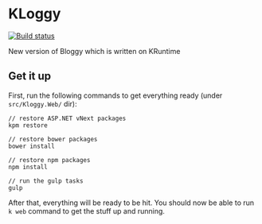 KLoggy
======

[![Build status](https://ci.appveyor.com/api/projects/status/vicnydhrabh3vpru/branch/master?svg=true)](https://ci.appveyor.com/project/tugberkugurlu/kloggy/branch/master)

New version of Bloggy which is written on KRuntime

## Get it up
First, run the following commands to get everything ready (under `src/Kloggy.Web/` dir):
    
    // restore ASP.NET vNext packages
    kpm restore
    
    // restore bower packages
    bower install
    
    // restore npm packages
    npm install
    
    // run the gulp tasks
    gulp
    
After that, everything will be ready to be hit. You should now be able to run `k web` command to get the stuff up and running.